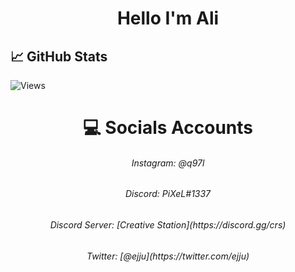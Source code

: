 <h1 align="center">Hello I'm Ali </h1>

## &#x1f4c8; GitHub Stats

![Views](https://gpvc.arturio.dev/14d9) 

<h1 align="center">&#x1F4BB; Socials Accounts </h1>

<h6 align="center">Instagram: @q97l</h6>
<h6 align="center">Discord: PiXeL#1337</h6>
<h6 align="center">Discord Server: [Creative Station](https://discord.gg/crs)</h6>
<h6 align="center">Twitter: [@ejju](https://twitter.com/ejju)</h6>
